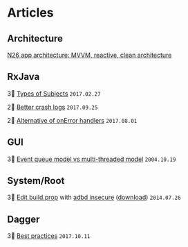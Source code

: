 # Articles

## Architecture
[N26 app architecture: MVVM, reactive, clean architecture](https://mag.n26.com/reactive-clean-architecture-with-android-architecture-components-685a6682e0ca)

## RxJava
3⃣ [Types of Subjects](https://blog.mindorks.com/understanding-rxjava-subject-publish-replay-behavior-and-async-subject-224d663d452f) `2017.02.27`

2⃣ [Better crash logs](https://rongi.github.io/kotlin-blog/rxjava/2017/09/25/breadcrumbs-rxjava-error-handling.html) `2017.09.25` 

2⃣ [Alternative of onError handlers](https://rongi.github.io/kotlin-blog/rxjava/rx/2017/08/01/error-handling-in-rxjava.html) `2017.08.01` 

## GUI
3⃣ [Event queue model vs multi-threaded model](https://community.oracle.com/blogs/kgh/2004/10/19/multithreaded-toolkits-failed-dream) `2004.10.19`

## System/Root
3⃣ [Edit build.prop](https://techtuts.info/2014/07/edit-build-prop-using-adb/) with [adbd insecure](https://stackoverflow.com/questions/25271878/android-adbd-cannot-run-as-root-in-production-builds) ([download](https://forum.xda-developers.com/showthread.php?t=1687590)) `2014.07.26`

## Dagger
3⃣ [Best practices](https://medium.com/square-corner-blog/keeping-the-daggers-sharp-%EF%B8%8F-230b3191c3f) `2017.10.11`
